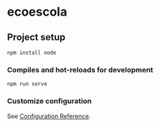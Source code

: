 # ecoescola

## Project setup
```
npm install node 
```

### Compiles and hot-reloads for development
```
npm run serve
```



### Customize configuration
See [Configuration Reference](https://cli.vuejs.org/config/).
